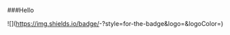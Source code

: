 ###Hello

![<Badge Name>](https://img.shields.io/badge/<Badge Text>-<Background Color>?style=for-the-badge&logo=<Icon Name>&logoColor=<Logo Color>)
